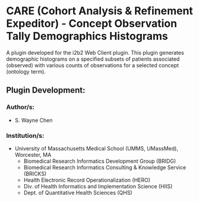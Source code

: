 # CARE (Cohort Analysis & Refinement Expeditor) - Concept Observation Tally Demographics Histograms
A plugin developed for the i2b2 Web Client plugin. This plugin generates demographic histograms on a specified subsets of patients associated (observed) with various counts of observations for a selected concept (ontology term).

## Plugin Development: 
### Author/s: 
* S. Wayne Chen

### Institution/s:
* University of Massachusetts Medical School (UMMS, UMassMed), Worcester, MA
  * Biomedical Research Informatics Development Group (BRIDG)
  * Biomedical Research Informatics Consulting & Knowledge Service (BRICKS)
  * Health Electronic Record Operationalization (HERO)
  * Div. of Health Informatics and Implementation Science (HIIS)
  * Dept. of Quantitative Health Sciences (QHS)
